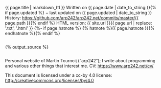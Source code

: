 ﻿{{ page.title | markdown_h1 }}
Written on {{ page.date | date_to_string }}{% if page.updated %} − last updated on {{ page.updated | date_to_string }}
History: https://github.com/arp242/arp242.net/commits/master/{{ page.path }}{% endif %}
HTML version: {{ site.url }}{{ page.url | replace: '.txt', '.html' }}
{%- if page.hatnote %}
{% hatnote %}{{ page.hatnote }}{% endhatnote %}{% endif %}

~~~~~~~~~~~~~~~~~~~~~~~~~~~~~~~~~~~~~~~~~~
~~~~~~~~~~~~~~~~~~~~~~~~~~~~~~~~~~~~~~~~~~

{% output_source %}

~~~~~~~~~~~~~~~~~~~~~~~~~~~~~~~~~~~~~~~~~~
~~~~~~~~~~~~~~~~~~~~~~~~~~~~~~~~~~~~~~~~~~

Personal website of Martin Tournoij (“arp242”); I write about programming and
various other things that interest me. CV: https://www.arp242.net/cv/

This document is licensed under a cc-by 4.0 license:
http://creativecommons.org/licenses/by/4.0
